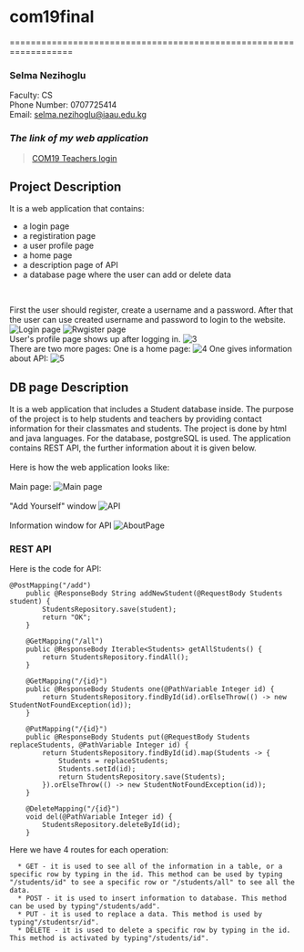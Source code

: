 # com19final
==================================================================

### Selma Nezihoglu

Faculty: CS
<br>Phone Number: 0707725414
<br>Email: selma.nezihoglu@iaau.edu.kg


### ***The link of my web application***

> [COM19 Teachers login](https://cs204backendback.herokuapp.com/login) 

## Project Description

It is a web application that contains:
- a login page
- a registiration page
- a user profile page
- a home page
- a description page of API
- a database page where the user can add or delete data
 <br>
 
 First the user should register, create a username and a password. After that the user can use created username and password to login to the website. 
 ![Login page](https://user-images.githubusercontent.com/64955154/117888897-863eb700-b2d4-11eb-8b7b-76b2202cac7b.PNG)
 ![Rwgister page](https://user-images.githubusercontent.com/64955154/117888977-a3738580-b2d4-11eb-9245-421bdba7839b.PNG)
 <br>
 User's profile page shows up after logging in.
 ![3](https://user-images.githubusercontent.com/64955154/117889059-bd14cd00-b2d4-11eb-8f11-d695acb0f61e.PNG)
 <br>
 There are two more pages:
 One is a home page:
 ![4](https://user-images.githubusercontent.com/64955154/117889659-bf2b5b80-b2d5-11eb-81ac-537607a65e45.PNG)
 One gives information about API:
![5](https://user-images.githubusercontent.com/64955154/117889711-d5391c00-b2d5-11eb-9df3-f4b08eab4d51.PNG)
## DB page Description

It is a web application that includes a Student database inside. The purpose of the project is to help students and teachers by providing contact information for their classmates and students. The project is done by html and java languages. For the database, postgreSQL is used. The application contains REST API, the further information about it is given below.
<br><br>
Here is how the web application looks like:
<br><br>
Main page:
![Main page](https://user-images.githubusercontent.com/64955154/111915540-0dc03480-8aa1-11eb-9749-821af2ab8fc6.PNG)
<br><br>
"Add Yourself" window 
![API](https://user-images.githubusercontent.com/64955154/111915634-71e2f880-8aa1-11eb-89df-a491a6d0d00a.PNG)
<br><br>
Information window for API
![AboutPage](https://user-images.githubusercontent.com/64955154/111917003-e02ab980-8aa7-11eb-870f-2b7725b63fb5.PNG)

### REST API

Here is the code for API:

```
@PostMapping("/add")
    public @ResponseBody String addNewStudent(@RequestBody Students student) {
        StudentsRepository.save(student);
        return "OK";
    }

    @GetMapping("/all")
    public @ResponseBody Iterable<Students> getAllStudents() {
        return StudentsRepository.findAll();
    }

    @GetMapping("/{id}")
    public @ResponseBody Students one(@PathVariable Integer id) {
        return StudentsRepository.findById(id).orElseThrow(() -> new StudentNotFoundException(id));
    }

    @PutMapping("/{id}")
    public @ResponseBody Students put(@RequestBody Students replaceStudents, @PathVariable Integer id) {
        return StudentsRepository.findById(id).map(Students -> {
            Students = replaceStudents;
            Students.setId(id);
            return StudentsRepository.save(Students);
        }).orElseThrow(() -> new StudentNotFoundException(id));
    }

    @DeleteMapping("/{id}")
    void del(@PathVariable Integer id) {
        StudentsRepository.deleteById(id);
    }
```

Here we have 4 routes for each operation:

      * GET - it is used to see all of the information in a table, or a specific row by typing in the id. This method can be used by typing "/students/id" to see a specific row or "/students/all" to see all the data.
      * POST - it is used to insert information to database. This method can be used by typing"/students/add".
      * PUT - it is used to replace a data. This method is used by typing"/studentsr/id".
      * DELETE - it is used to delete a specific row by typing in the id. This method is activated by typing"/students/id".
